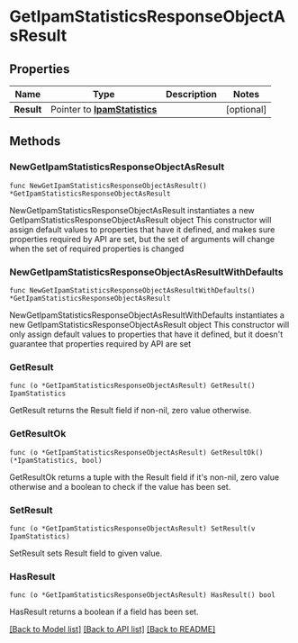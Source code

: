 # GetIpamStatisticsResponseObjectAsResult

## Properties

Name | Type | Description | Notes
------------ | ------------- | ------------- | -------------
**Result** | Pointer to [**IpamStatistics**](IpamStatistics.md) |  | [optional] 

## Methods

### NewGetIpamStatisticsResponseObjectAsResult

`func NewGetIpamStatisticsResponseObjectAsResult() *GetIpamStatisticsResponseObjectAsResult`

NewGetIpamStatisticsResponseObjectAsResult instantiates a new GetIpamStatisticsResponseObjectAsResult object
This constructor will assign default values to properties that have it defined,
and makes sure properties required by API are set, but the set of arguments
will change when the set of required properties is changed

### NewGetIpamStatisticsResponseObjectAsResultWithDefaults

`func NewGetIpamStatisticsResponseObjectAsResultWithDefaults() *GetIpamStatisticsResponseObjectAsResult`

NewGetIpamStatisticsResponseObjectAsResultWithDefaults instantiates a new GetIpamStatisticsResponseObjectAsResult object
This constructor will only assign default values to properties that have it defined,
but it doesn't guarantee that properties required by API are set

### GetResult

`func (o *GetIpamStatisticsResponseObjectAsResult) GetResult() IpamStatistics`

GetResult returns the Result field if non-nil, zero value otherwise.

### GetResultOk

`func (o *GetIpamStatisticsResponseObjectAsResult) GetResultOk() (*IpamStatistics, bool)`

GetResultOk returns a tuple with the Result field if it's non-nil, zero value otherwise
and a boolean to check if the value has been set.

### SetResult

`func (o *GetIpamStatisticsResponseObjectAsResult) SetResult(v IpamStatistics)`

SetResult sets Result field to given value.

### HasResult

`func (o *GetIpamStatisticsResponseObjectAsResult) HasResult() bool`

HasResult returns a boolean if a field has been set.


[[Back to Model list]](../README.md#documentation-for-models) [[Back to API list]](../README.md#documentation-for-api-endpoints) [[Back to README]](../README.md)


